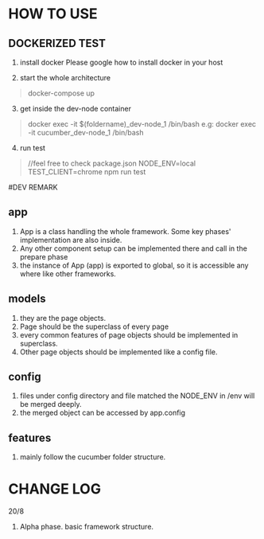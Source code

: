 HOW TO USE
==========

DOCKERIZED TEST
---------------
1. install docker
Please google how to install docker in your host 

2. start the whole architecture
> docker-compose up

3. get inside the dev-node container
> docker exec -it $(foldername)_dev-node_1 /bin/bash
> e.g: docker exec -it cucumber_dev-node_1 /bin/bash

4. run test 
> //feel free to check package.json
> NODE_ENV=local TEST_CLIENT=chrome npm run test

#DEV REMARK

## app
1. App is a class handling the whole framework. Some key phases' implementation are also inside.
2. Any other component setup can be implemented there and call in the prepare phase 
3. the instance of App (app) is exported to global, so it is accessible any where like other frameworks.

## models
1. they are the page objects.
2. Page should be the superclass of every page
3. every common features of page objects should be implemented in superclass.
4. Other page objects should be implemented like a config file.

## config
1. files under config directory and file matched the NODE_ENV in /env will be merged deeply.
2. the merged object can be accessed by app.config 

## features 
1. mainly follow the cucumber folder structure. 

CHANGE LOG
==========

20/8
1. Alpha phase. basic framework structure. 
